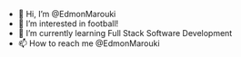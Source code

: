 - 👋 Hi, I’m @EdmonMarouki
- 👀 I’m interested in football!
- 🌱 I’m currently learning Full Stack Software Development
- 📫 How to reach me @EdmonMarouki 
<!---
EdmonMarouki/EdmonMarouki is a ✨ special ✨ repository because its `README.md` (this file) appears on your GitHub profile.
You can click the Preview link to take a look at your changes.
--->

